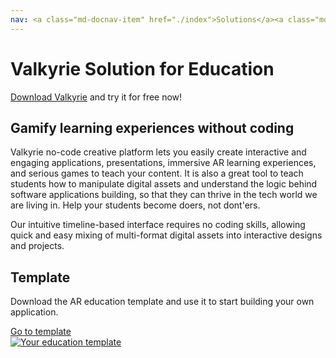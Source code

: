 ```yaml
---
nav: <a class="md-docnav-item" href="./index">Solutions</a><a class="md-docnav-item" href="">Education</a>
---
```


# Valkyrie Solution for Education
[Download Valkyrie](/vlk/downloads) and try it for free now!

## Gamify learning experiences without coding

Valkyrie no-code creative platform lets you easily create interactive and engaging applications, presentations, immersive AR learning experiences, and serious games to teach your content. It is also a great tool to teach students how to manipulate digital assets and understand the logic behind software applications building, so that they can thrive in the tech world we are living in. Help your students become doers, not dont'ers.  

Our intuitive timeline-based interface requires no coding skills, allowing quick and easy mixing of multi-format digital assets into interactive designs and projects.

## Template 
Download the AR education template and use it to start building your own application.  

<a class="btn btn-primary" href="/md/docs/VlkSamples/ar-education">Go to template</a>  
<a href="/md/docs/VlkSamples/ar-education">
<img src= "https://cdn2.talansoft.com/ftp/img/www/Education-1600x1200.jpg" alt="Your education template" />
</a>


